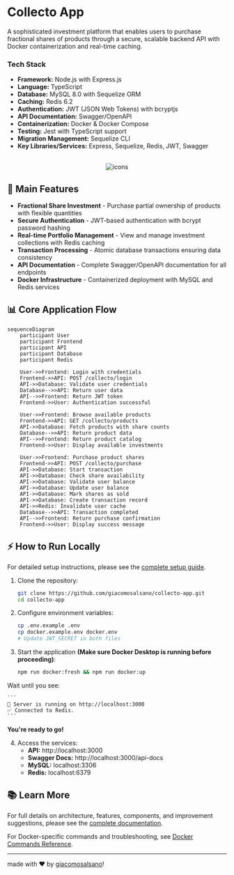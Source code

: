 # Collecto App

A sophisticated investment platform that enables users to purchase fractional shares of products through a secure, scalable backend API with Docker containerization and real-time caching.

### Tech Stack

- **Framework:** Node.js with Express.js
- **Language:** TypeScript
- **Database:** MySQL 8.0 with Sequelize ORM
- **Caching:** Redis 6.2
- **Authentication:** JWT (JSON Web Tokens) with bcryptjs
- **API Documentation:** Swagger/OpenAPI
- **Containerization:** Docker & Docker Compose
- **Testing:** Jest with TypeScript support
- **Migration Management:** Sequelize CLI
- **Key Libraries/Services:** Express, Sequelize, Redis, JWT, Swagger

<div align="center" style="display: inline_block justify-center"><br>
  <img src="https://skillicons.dev/icons?i=typescript,nodejs,mysql,redis,docker,express,jest,sequelize" alt="icons" /> </div>

## 🚀 Main Features

- **Fractional Share Investment** - Purchase partial ownership of products with flexible quantities
- **Secure Authentication** - JWT-based authentication with bcrypt password hashing
- **Real-time Portfolio Management** - View and manage investment collections with Redis caching
- **Transaction Processing** - Atomic database transactions ensuring data consistency
- **API Documentation** - Complete Swagger/OpenAPI documentation for all endpoints
- **Docker Infrastructure** - Containerized deployment with MySQL and Redis services

## 📊 Core Application Flow

```mermaid
sequenceDiagram
    participant User
    participant Frontend
    participant API
    participant Database
    participant Redis

    User->>Frontend: Login with credentials
    Frontend->>API: POST /collecto/login
    API->>Database: Validate user credentials
    Database-->>API: Return user data
    API-->>Frontend: Return JWT token
    Frontend->>User: Authentication successful

    User->>Frontend: Browse available products
    Frontend->>API: GET /collecto/products
    API->>Database: Fetch products with share counts
    Database-->>API: Return product data
    API-->>Frontend: Return product catalog
    Frontend->>User: Display available investments

    User->>Frontend: Purchase product shares
    Frontend->>API: POST /collecto/purchase
    API->>Database: Start transaction
    API->>Database: Check share availability
    API->>Database: Validate user balance
    API->>Database: Update user balance
    API->>Database: Mark shares as sold
    API->>Database: Create transaction record
    API->>Redis: Invalidate user cache
    Database-->>API: Transaction completed
    API-->>Frontend: Return purchase confirmation
    Frontend->>User: Display success message
```

## ⚡ How to Run Locally

For detailed setup instructions, please see the [complete setup guide](./README-Setup.md).

1. Clone the repository:

   ```bash
   git clone https://github.com/giacomosalsano/collecto-app.git
   cd collecto-app
   ```

2. Configure environment variables:

   ```bash
   cp .env.example .env
   cp docker.example.env docker.env
   # Update JWT_SECRET in both files
   ```

3. Start the application **(Make sure Docker Desktop is running before proceeding)**:

   ```bash
   npm run docker:fresh && npm run docker:up
   ```

  Wait until you see:

    ```
    🚀 Server is running on http://localhost:3000
    ✅ Connected to Redis.
    ```

**You're ready to go!**

4. Access the services:
   - **API:** http://localhost:3000
   - **Swagger Docs:** http://localhost:3000/api-docs
   - **MySQL:** localhost:3306
   - **Redis:** localhost:6379

## 📚 Learn More

For full details on architecture, features, components, and improvement suggestions, please see the [complete documentation](./documentation.md).

For Docker-specific commands and troubleshooting, see [Docker Commands Reference](./README-Docker.md).

---

made with ♥ by [giacomosalsano](https://giacomosalsano.com)!
